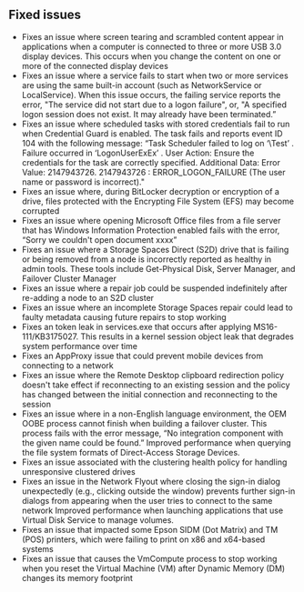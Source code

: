 ## Fixed issues
- Fixes an issue where screen tearing and scrambled content appear in applications when a computer is connected to three or more USB 3.0 display devices. This occurs when you change the content on one or more of the connected display devices
- Fixes an issue where a service fails to start when two or more services are using the same built-in account (such as NetworkService or LocalService). When this issue occurs, the failing service reports the error, "The service did not start due to a logon failure", or, "A specified logon session does not exist. It may already have been terminated.”
- Fixes an issue where scheduled tasks with stored credentials fail to run when Credential Guard is enabled. The task fails and reports event ID 104 with the following message: “Task Scheduler failed to log on ‘\Test’ . Failure occurred in ‘LogonUserExEx’ . User Action: Ensure the credentials for the task are correctly specified. Additional Data: Error Value: 2147943726. 2147943726 : ERROR_LOGON_FAILURE (The user name or password is incorrect)."
- Fixes an issue where, during BitLocker decryption or encryption of a drive, files protected with the Encrypting File System (EFS) may become corrupted
- Fixes an issue where opening Microsoft Office files from a file server that has Windows Information Protection enabled fails with the error, “Sorry we couldn't open document xxxx”
- Fixes an issue where a Storage Spaces Direct (S2D) drive that is failing or being removed from a node is incorrectly reported as healthy in admin tools. These tools include Get-Physical Disk, Server Manager, and Failover Cluster Manager
- Fixes an issue where a repair job could be suspended indefinitely after re-adding a node to an S2D cluster
- Fixes an issue where an incomplete Storage Spaces repair could lead to faulty metadata causing future repairs to stop working
- Fixes an token leak in services.exe that occurs after applying MS16-111/KB3175027. This results in a kernel session object leak that degrades system performance over time
- Fixes an AppProxy issue that could prevent mobile devices from connecting to a network
- Fixes an issue where the Remote Desktop clipboard redirection policy doesn't take effect if reconnecting to an existing session and the policy has changed between the initial connection and reconnecting to the session
- Fixes an issue where in a non-English language environment, the OEM OOBE process cannot finish when building a failover cluster. This process fails with the error message, “No integration component with the given name could be found.” 
Improved performance when querying the file system formats of Direct-Access Storage Devices. 
- Fixes an issue associated with the clustering health policy for handling unresponsive clustered drives
- Fixes an issue in the Network Flyout where closing the sign-in dialog unexpectedly (e.g., clicking outside the window) prevents further sign-in dialogs from appearing when the user tries to connect to the same network
Improved performance when launching applications that use Virtual Disk Service to manage volumes. 
- Fixes an issue that impacted some Epson SIDM (Dot Matrix) and TM (POS) printers, which were failing to print on x86 and x64-based systems
- Fixes an issue that causes the VmCompute process to stop working when you reset the Virtual Machine (VM) after Dynamic Memory (DM) changes its memory footprint